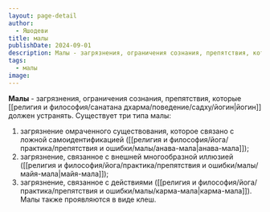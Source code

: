 ```yaml
---
layout: page-detail
author:
  - Яшодеви
title: малы
publishDate: 2024-09-01
description: Малы - загрязнения, ограничения сознания, препятствия, которые йогин должен устранять.
tags:
  - малы
image:
---
```

**Малы** - загрязнения, ограничения сознания, препятствия, которые [[религия и философия/санатана дхарма/поведение/садху/йогин|йогин]] должен устранять. Существует три типа малы:

1) загрязнение омраченного существования, которое связано с ложной самоидентификацией ([[религия и философия/йога/практика/препятствия и ошибки/малы/анава-мала|анава-мала]]);
2) загрязнение, связанное с внешней многообразной иллюзией ([[религия и философия/йога/практика/препятствия и ошибки/малы/майя-мала|майя-мала]]);
3) загрязнение, связанное с действиями ([[религия и философия/йога/практика/препятствия и ошибки/малы/карма-мала|карма-мала]]). Малы также проявляются в виде клеш.

